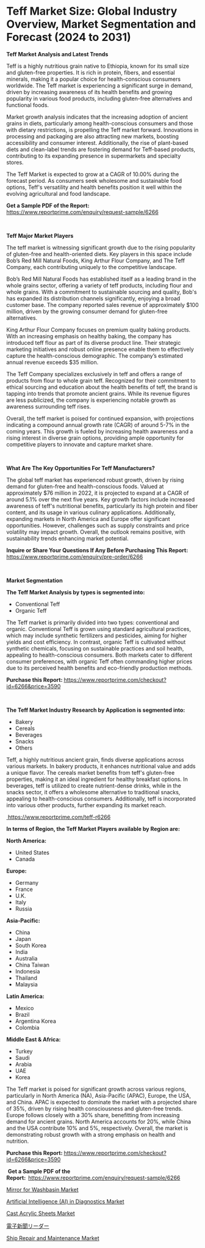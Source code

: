 <p><h1>Teff Market Size: Global Industry Overview, Market Segmentation and Forecast (2024 to 2031)</h1></p><p><strong>Teff Market Analysis and Latest Trends</strong></p>
<p><p>Teff is a highly nutritious grain native to Ethiopia, known for its small size and gluten-free properties. It is rich in protein, fibers, and essential minerals, making it a popular choice for health-conscious consumers worldwide. The Teff market is experiencing a significant surge in demand, driven by increasing awareness of its health benefits and growing popularity in various food products, including gluten-free alternatives and functional foods.</p><p>Market growth analysis indicates that the increasing adoption of ancient grains in diets, particularly among health-conscious consumers and those with dietary restrictions, is propelling the Teff market forward. Innovations in processing and packaging are also attracting new markets, boosting accessibility and consumer interest. Additionally, the rise of plant-based diets and clean-label trends are fostering demand for Teff-based products, contributing to its expanding presence in supermarkets and specialty stores.</p><p>The Teff Market is expected to grow at a CAGR of 10.00% during the forecast period. As consumers seek wholesome and sustainable food options, Teff's versatility and health benefits position it well within the evolving agricultural and food landscape.</p></p>
<p><strong>Get a Sample PDF of the Report:&nbsp;</strong> <a href="https://www.reportprime.com/enquiry/request-sample/6266">https://www.reportprime.com/enquiry/request-sample/6266</a></p>
<p>&nbsp;</p>
<p><strong>Teff Major Market Players</strong></p>
<p><p>The teff market is witnessing significant growth due to the rising popularity of gluten-free and health-oriented diets. Key players in this space include Bob’s Red Mill Natural Foods, King Arthur Flour Company, and The Teff Company, each contributing uniquely to the competitive landscape.</p><p>Bob’s Red Mill Natural Foods has established itself as a leading brand in the whole grains sector, offering a variety of teff products, including flour and whole grains. With a commitment to sustainable sourcing and quality, Bob's has expanded its distribution channels significantly, enjoying a broad customer base. The company reported sales revenue of approximately $100 million, driven by the growing consumer demand for gluten-free alternatives.</p><p>King Arthur Flour Company focuses on premium quality baking products. With an increasing emphasis on healthy baking, the company has introduced teff flour as part of its diverse product line. Their strategic marketing initiatives and robust online presence enable them to effectively capture the health-conscious demographic. The company’s estimated annual revenue exceeds $35 million.</p><p>The Teff Company specializes exclusively in teff and offers a range of products from flour to whole grain teff. Recognized for their commitment to ethical sourcing and education about the health benefits of teff, the brand is tapping into trends that promote ancient grains. While its revenue figures are less publicized, the company is experiencing notable growth as awareness surrounding teff rises.</p><p>Overall, the teff market is poised for continued expansion, with projections indicating a compound annual growth rate (CAGR) of around 5-7% in the coming years. This growth is fueled by increasing health awareness and a rising interest in diverse grain options, providing ample opportunity for competitive players to innovate and capture market share.</p></p>
<p>&nbsp;</p>
<p><strong>What Are The Key Opportunities For Teff Manufacturers?</strong></p>
<p><p>The global teff market has experienced robust growth, driven by rising demand for gluten-free and health-conscious foods. Valued at approximately $76 million in 2022, it is projected to expand at a CAGR of around 5.1% over the next five years. Key growth factors include increased awareness of teff's nutritional benefits, particularly its high protein and fiber content, and its usage in various culinary applications. Additionally, expanding markets in North America and Europe offer significant opportunities. However, challenges such as supply constraints and price volatility may impact growth. Overall, the outlook remains positive, with sustainability trends enhancing market potential.</p></p>
<p><strong>Inquire or Share Your Questions If Any Before Purchasing This Report:</strong> <a href="https://www.reportprime.com/enquiry/pre-order/6266">https://www.reportprime.com/enquiry/pre-order/6266</a></p>
<p>&nbsp;</p>
<p><strong>Market Segmentation</strong></p>
<p><strong>The Teff Market Analysis by types is segmented into:</strong></p>
<p><ul><li>Conventional Teff</li><li>Organic Teff</li></ul></p>
<p><p>The Teff market is primarily divided into two types: conventional and organic. Conventional Teff is grown using standard agricultural practices, which may include synthetic fertilizers and pesticides, aiming for higher yields and cost efficiency. In contrast, organic Teff is cultivated without synthetic chemicals, focusing on sustainable practices and soil health, appealing to health-conscious consumers. Both markets cater to different consumer preferences, with organic Teff often commanding higher prices due to its perceived health benefits and eco-friendly production methods.</p></p>
<p><strong>Purchase this Report:&nbsp;</strong><a href="https://www.reportprime.com/checkout?id=6266&price=3590">https://www.reportprime.com/checkout?id=6266&price=3590</a></p>
<p>&nbsp;</p>
<p><strong>The Teff Market Industry Research by Application is segmented into:</strong></p>
<p><ul><li>Bakery</li><li>Cereals</li><li>Beverages</li><li>Snacks</li><li>Others</li></ul></p>
<p><p>Teff, a highly nutritious ancient grain, finds diverse applications across various markets. In bakery products, it enhances nutritional value and adds a unique flavor. The cereals market benefits from teff's gluten-free properties, making it an ideal ingredient for healthy breakfast options. In beverages, teff is utilized to create nutrient-dense drinks, while in the snacks sector, it offers a wholesome alternative to traditional snacks, appealing to health-conscious consumers. Additionally, teff is incorporated into various other products, further expanding its market reach.</p></p>
<p><a href="https://www.reportprime.com/teff-r6266">&nbsp;https://www.reportprime.com/teff-r6266</a></p>
<p><strong>In terms of Region, the Teff Market Players available by Region are:</strong></p>
<p>
    <p> <strong> North America: </strong>
        <ul>
            <li>United States</li>
            <li>Canada</li>
        </ul>
        </p> 
    <p> <strong> Europe: </strong>
        <ul>
            <li>Germany</li>
            <li>France</li>
            <li>U.K.</li>
            <li>Italy</li>
            <li>Russia</li>
        </ul>
        </p> 
    <p> <strong> Asia-Pacific: </strong>
        <ul>
            <li>China</li>
            <li>Japan</li>
            <li>South Korea</li>
            <li>India</li>
            <li>Australia</li>
            <li>China Taiwan</li>
            <li>Indonesia</li>
            <li>Thailand</li>
            <li>Malaysia</li>
        </ul>
        </p> 
    <p> <strong> Latin America: </strong>
        <ul>
            <li>Mexico</li>
            <li>Brazil</li>
            <li>Argentina Korea</li>
            <li>Colombia</li>
        </ul>
        </p> 
    <p> <strong> Middle East & Africa: </strong>
        <ul>
            <li>Turkey</li>
            <li>Saudi</li>
            <li>Arabia</li>
            <li>UAE</li>
            <li>Korea</li>
        </ul>
    </p>
    </p>
<p><p>The Teff market is poised for significant growth across various regions, particularly in North America (NA), Asia-Pacific (APAC), Europe, the USA, and China. APAC is expected to dominate the market with a projected share of 35%, driven by rising health consciousness and gluten-free trends. Europe follows closely with a 30% share, benefitting from increasing demand for ancient grains. North America accounts for 20%, while China and the USA contribute 10% and 5%, respectively. Overall, the market is demonstrating robust growth with a strong emphasis on health and nutrition.</p></p>
<p><strong>Purchase this Report: </strong><a href="https://www.reportprime.com/checkout?id=6266&price=3590">https://www.reportprime.com/checkout?id=6266&price=3590</a></p>
<p>&nbsp;<strong>Get a Sample PDF of the Report:&nbsp;&nbsp;</strong><a href="https://www.reportprime.com/enquiry/request-sample/6266">https://www.reportprime.com/enquiry/request-sample/6266</a></p>
<p><strong></strong></p>
<p><p><a href="https://www.linkedin.com/pulse/global-mirror-washbasin-market-sector-types-applications-uycef?trackingId=xgVejjf1QaCLTApKP6eq2g%3D%3D">Mirror for Washbasin Market</a></p><p><a href="https://issuu.com/reportprime-2/docs/artificial-intelligence-ai-in-diagn_2f77f03920826e">Artificial Intelligence (AI) in Diagnostics Market</a></p><p><a href="https://medium.com/@kirstencharrison82024/what-innovations-and-market-trends-are-shaping-the-cast-acrylic-sheets-market-17d068f42134">Cast Acrylic Sheets Market</a></p><p><a href="https://medium.com/@solomonbode85/%E9%9B%BB%E5%AD%90%E6%96%B0%E8%81%9E%E3%83%AA%E3%83%BC%E3%83%80%E3%83%BC%E5%B8%82%E5%A0%B4%E3%81%AB%E9%96%A2%E3%81%99%E3%82%8B%E3%82%B0%E3%83%AD%E3%83%BC%E3%83%90%E3%83%AB%E3%81%AA%E8%A6%96%E7%82%B9-%E3%83%88%E3%83%AC%E3%83%B3%E3%83%89%E3%81%A8%E4%BA%88%E6%B8%AC-2024%E5%B9%B4-2031%E5%B9%B4-2058690da573">電子新聞リーダー</a></p><p><a href="https://medium.com/@kirstencharrison82024/unveiling-market-trends-global-ship-repair-and-maintenance-market-growth-and-regional-insights-8e8e38c61737">Ship Repair and Maintenance Market</a></p></p>